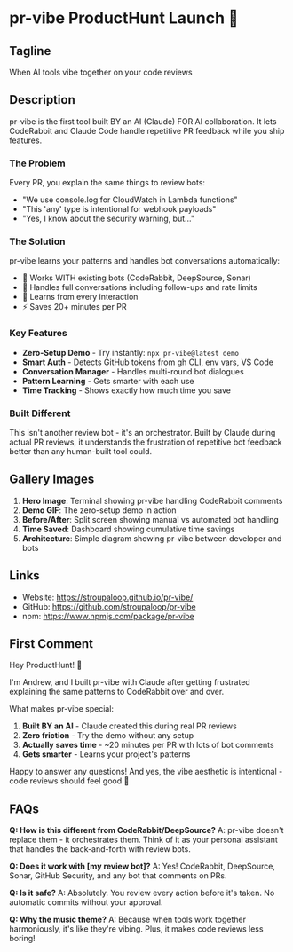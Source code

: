 # pr-vibe ProductHunt Launch 🎵

## Tagline
When AI tools vibe together on your code reviews

## Description
pr-vibe is the first tool built BY an AI (Claude) FOR AI collaboration. It lets CodeRabbit and Claude Code handle repetitive PR feedback while you ship features.

### The Problem
Every PR, you explain the same things to review bots:
- "We use console.log for CloudWatch in Lambda functions"
- "This 'any' type is intentional for webhook payloads"
- "Yes, I know about the security warning, but..."

### The Solution
pr-vibe learns your patterns and handles bot conversations automatically:
- 🤖 Works WITH existing bots (CodeRabbit, DeepSource, Sonar)
- 💬 Handles full conversations including follow-ups and rate limits
- 🧠 Learns from every interaction
- ⚡ Saves 20+ minutes per PR

### Key Features
- **Zero-Setup Demo** - Try instantly: `npx pr-vibe@latest demo`
- **Smart Auth** - Detects GitHub tokens from gh CLI, env vars, VS Code
- **Conversation Manager** - Handles multi-round bot dialogues
- **Pattern Learning** - Gets smarter with each use
- **Time Tracking** - Shows exactly how much time you save

### Built Different
This isn't another review bot - it's an orchestrator. Built by Claude during actual PR reviews, it understands the frustration of repetitive bot feedback better than any human-built tool could.

## Gallery Images

1. **Hero Image**: Terminal showing pr-vibe handling CodeRabbit comments
2. **Demo GIF**: The zero-setup demo in action
3. **Before/After**: Split screen showing manual vs automated bot handling
4. **Time Saved**: Dashboard showing cumulative time savings
5. **Architecture**: Simple diagram showing pr-vibe between developer and bots

## Links
- Website: https://stroupaloop.github.io/pr-vibe/
- GitHub: https://github.com/stroupaloop/pr-vibe
- npm: https://www.npmjs.com/package/pr-vibe

## First Comment
Hey ProductHunt! 👋

I'm Andrew, and I built pr-vibe with Claude after getting frustrated explaining the same patterns to CodeRabbit over and over.

What makes pr-vibe special:
1. **Built BY an AI** - Claude created this during real PR reviews
2. **Zero friction** - Try the demo without any setup
3. **Actually saves time** - ~20 minutes per PR with lots of bot comments
4. **Gets smarter** - Learns your project's patterns

Happy to answer any questions! And yes, the vibe aesthetic is intentional - code reviews should feel good 🎵

## FAQs

**Q: How is this different from CodeRabbit/DeepSource?**
A: pr-vibe doesn't replace them - it orchestrates them. Think of it as your personal assistant that handles the back-and-forth with review bots.

**Q: Does it work with [my review bot]?**
A: Yes! CodeRabbit, DeepSource, Sonar, GitHub Security, and any bot that comments on PRs.

**Q: Is it safe?**
A: Absolutely. You review every action before it's taken. No automatic commits without your approval.

**Q: Why the music theme?**
A: Because when tools work together harmoniously, it's like they're vibing. Plus, it makes code reviews less boring!